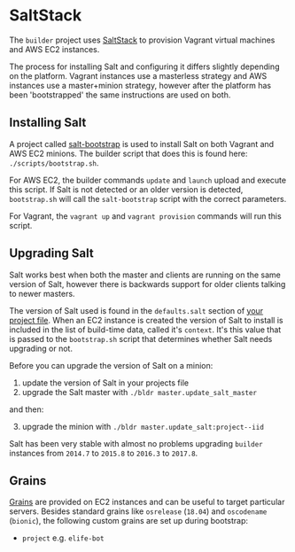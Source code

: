 # SaltStack

The `builder` project uses [SaltStack](https://github.com/saltstack/salt) to provision Vagrant virtual machines and AWS EC2 instances.

The process for installing Salt and configuring it differs slightly depending on the platform. Vagrant instances use a masterless strategy and AWS instances use a master+minion strategy, however after the platform has been 'bootstrapped' the same instructions are used on both.

## Installing Salt

A project called [salt-bootstrap](https://github.com/saltstack/salt-bootstrap) is used to install Salt on both Vagrant and AWS EC2 minions. The builder script that does this is found here: `./scripts/bootstrap.sh`.

For AWS EC2, the builder commands `update` and `launch` upload and execute this script. If Salt is not detected or an older version is detected, `bootstrap.sh` will call the `salt-bootstrap` script with the correct parameters.

For Vagrant, the `vagrant up` and `vagrant provision` commands will run this script.

## Upgrading Salt

Salt works best when both the master and clients are running on the same version of Salt, however there is backwards support for older clients talking to newer masters.

The version of Salt used is found in the `defaults.salt` section of [your project file]( https://github.com/elifesciences/builder/blob/master/projects/example.yaml#L3). When an EC2 instance is created the version of Salt to install is included in the list of build-time data, called it's `context`. It's this value that is passed to the `bootstrap.sh` script that determines whether Salt needs upgrading or not.

Before you can upgrade the version of Salt on a minion:

1. update the version of Salt in your projects file
2. upgrade the Salt master with `./bldr master.update_salt_master`

and then:

3. upgrade the minion with `./bldr master.update_salt:project--iid`

Salt has been very stable with almost no problems upgrading `builder` instances from `2014.7` to `2015.8` to `2016.3` to `2017.8`.

## Grains

[Grains](https://docs.saltstack.com/en/latest/topics/grains/) are provided on EC2 instances and can be useful to target particular servers. Besides standard grains like `osrelease` (`18.04`) and `oscodename` (`bionic`), the following custom grains are set up during bootstrap:

- `project` e.g. `elife-bot`
